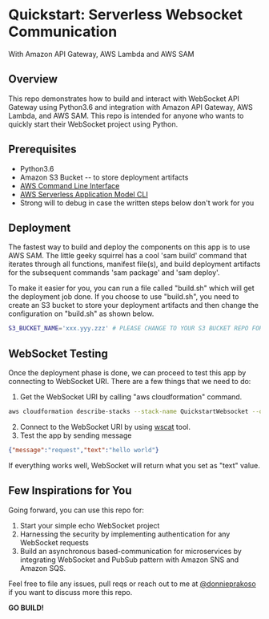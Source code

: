 # Quickstart: Serverless Websocket Communication
With Amazon API Gateway, AWS Lambda and AWS SAM

## Overview
This repo demonstrates how to build and interact with WebSocket API Gateway using Python3.6 and integration with Amazon API Gateway, AWS Lambda, and AWS SAM. This repo is intended for anyone who wants to quickly start their WebSocket project using Python.

## Prerequisites
- Python3.6
- Amazon S3 Bucket -- to store deployment artifacts
- [AWS Command Line Interface](https://aws.amazon.com/cli/)
- [AWS Serverless Application Model CLI](https://docs.aws.amazon.com/serverless-application-model/latest/developerguide/serverless-sam-cli-install-mac.html) 
- Strong will to debug in case the written steps below don't work for you

## Deployment
The fastest way to build and deploy the components on this app is to use AWS SAM. The little geeky squirrel has a cool 'sam build' command that iterates through all functions, manifest file(s), and build deployment artifacts for the subsequent commands 'sam package' and 'sam deploy'. 

To make it easier for you, you can run a file called "build.sh" which will get the deployment job done. If you choose to use "build.sh", you need to create an S3 bucket to store your deployment artifacts and then change the configuration on "build.sh" as shown below. 

```bash
S3_BUCKET_NAME='xxx.yyy.zzz' # PLEASE CHANGE TO YOUR S3 BUCKET REPO FOR STORING ARTIFACTS
```

## WebSocket Testing
Once the deployment phase is done, we can proceed to test this app by connecting to WebSocket URI. There are a few things that we need to do:
1. Get the WebSocket URI by calling "aws cloudformation" command.
```bash
aws cloudformation describe-stacks --stack-name QuickstartWebsocket --query 'Stacks[0].Outputs[?OutputKey==`WebSocketURI`].OutputValue'
```
2. Connect to the WebSocket URI by using [wscat](https://github.com/websockets/wscat) tool. 
3. Test the app by sending message
```json
{"message":"request","text":"hello world"}
```

If everything works well, WebSocket will return what you set as "text" value.

## Few Inspirations for You
Going forward, you can use this repo for:
1. Start your simple echo WebSocket project 
2. Harnessing the security by implementing authentication for any WebSocket requests
3. Build an asynchronous based-communication for microservices by integrating WebSocket and PubSub pattern with Amazon SNS and Amazon SQS. 

Feel free to file any issues, pull reqs or reach out to me at [@donnieprakoso](https://twitter.com/donnieprakoso) if you want to discuss more this repo. 

**GO BUILD!**

